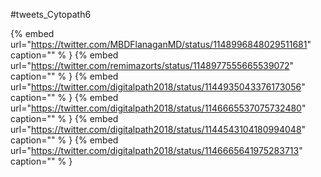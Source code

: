#tweets_Cytopath6

{% embed url="https://twitter.com/MBDFlanaganMD/status/1148996848029511681"  caption="" % }
{% embed url="https://twitter.com/remimazorts/status/1148977555665539072"  caption="" % }
{% embed url="https://twitter.com/digitalpath2018/status/1144935043376173056"  caption="" % }
{% embed url="https://twitter.com/digitalpath2018/status/1146665537075732480"  caption="" % }
{% embed url="https://twitter.com/digitalpath2018/status/1144543104180994048"  caption="" % }
{% embed url="https://twitter.com/digitalpath2018/status/1146665641975283713"  caption="" % }
